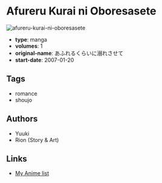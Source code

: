 # Afureru Kurai ni Oboresasete

![afureru-kurai-ni-oboresasete](https://cdn.myanimelist.net/images/manga/3/10871.jpg)

-   **type**: manga
-   **volumes**: 1
-   **original-name**: あふれるくらいに溺れさせて
-   **start-date**: 2007-01-20

## Tags

-   romance
-   shoujo

## Authors

-   Yuuki
-   Rion (Story & Art)

## Links

-   [My Anime list](https://myanimelist.net/manga/7980/Afureru_Kurai_ni_Oboresasete)
